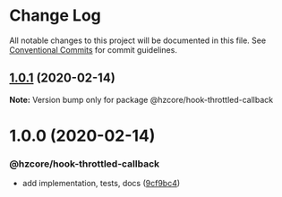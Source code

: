 # Change Log

All notable changes to this project will be documented in this file.
See [Conventional Commits](https://conventionalcommits.org) for commit guidelines.

## [1.0.1](https://github.com/hzdg/hz-core/compare/@hzcore/hook-throttled-callback@1.0.0...@hzcore/hook-throttled-callback@1.0.1) (2020-02-14)

**Note:** Version bump only for package @hzcore/hook-throttled-callback





# 1.0.0 (2020-02-14)


### @hzcore/hook-throttled-callback

* add implementation, tests, docs ([9cf9bc4](https://github.com/hzdg/hz-core/commit/9cf9bc4))
